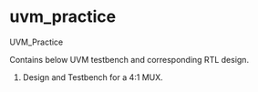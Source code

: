 # uvm_practice
UVM_Practice

Contains below UVM testbench and corresponding RTL design.

1) Design and Testbench for a 4:1 MUX.
